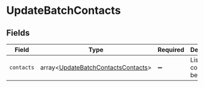 # UpdateBatchContacts


## Fields

| Field                                                                                    | Type                                                                                     | Required                                                                                 | Description                                                                              |
| ---------------------------------------------------------------------------------------- | ---------------------------------------------------------------------------------------- | ---------------------------------------------------------------------------------------- | ---------------------------------------------------------------------------------------- |
| `contacts`                                                                               | array<[UpdateBatchContactsContacts](../../models/shared/UpdateBatchContactsContacts.md)> | :heavy_minus_sign:                                                                       | List of contacts to be updated                                                           |